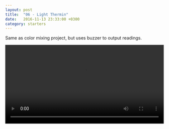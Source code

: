 ```yaml
---
layout: post
title:  "06 - Light Thermin"
date:   2016-11-13 23:33:00 +0300
category: starters
---
```


Same as color mixing project, but uses buzzer to output readings.

<video width="100%" controls>
	<source  src="{{site.baseurl}}/videos/light-thermin.mp4" type="video/mp4" />
</video>

